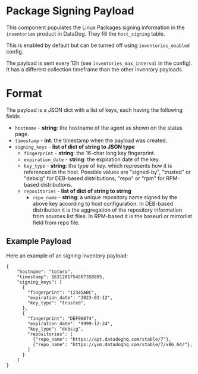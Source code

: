 # Package Signing Payload

This component populates the Linux Packages signing information in the `inventories` product in DataDog. They fill the `host_signing` table.

This is enabled by default but can be turned off using `inventories_enabled` config.

The payload is sent every 12h (see `inventories_max_interval` in the config). It has a different collection timeframe than the other inventory payloads.

# Format

The payload is a JSON dict with a list of keys, each having the following fields

- `hostname` - **string**: the hostname of the agent as shown on the status page.
- `timestamp` - **int**: the timestamp when the payload was created.
- `signing_keys` - **list of dict of string to JSON type**
  - `fingerprint` - **string**: the 16-char long key fingerprint.
  - `expiration_date` - **string**: the expiration date of the key.
  - `key_type` - **string**: the type of key. which represents how it is referenced in the host. Possible values are "signed-by", "trusted" or "debsig" for DEB-based distributions, "repo" or "rpm" for RPM-based distributions.
  - `repositories` - **list of dict of string to string**
    - `repo_name` - **string**: a unique repository name signed by the above key according to host configuration. In DEB-based distribution it is the aggregation of the repository information from sources.list files. In RPM-based it is the baseurl or mirrorlist field from repo file.
  

## Example Payload

Here an example of an signing inventory payload:

```
{
    "hostname": "totoro",
    "timestamp": 1631281754507358895,
    "signing_keys": [
      {
        "fingerprint": "12345ABC",
        "expiration_date": "2023-02-12",
        "key_type": "trusted",
      },
      {
        "fingerprint": "DEF90874",
        "expiration_date": "9999-12-24",
        "key_type": "debsig",
        "repositories": [
          {"repo_name": "https://apt.datadoghq.com/stable/7"},
          {"repo_name": "https://yum.datadoghq.com/stable/7/x86_64/"},
        ]
      }
    ]
}
```
